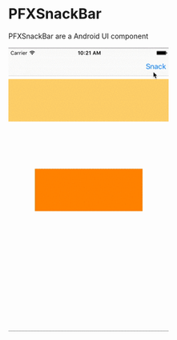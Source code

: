 # PFXSnackBar
PFXSnackBar are a Android UI component

<img src="https://github.com/PFXStudio/PFXSnackBar/blob/master/PFXSnackBar.gif?2" alt="PFXSnackBar Screenshot" width="320" height="568" />
